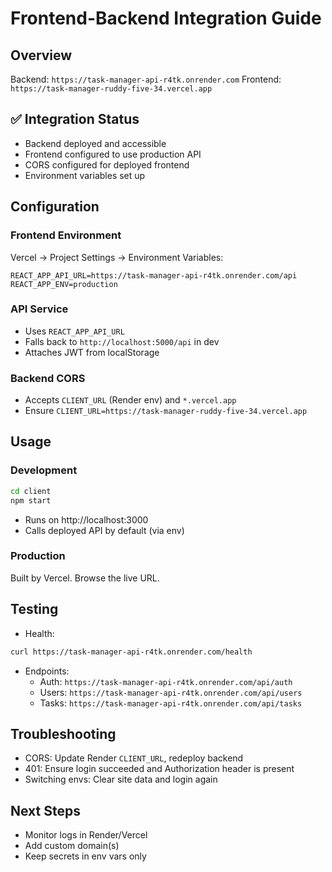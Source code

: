 # Frontend-Backend Integration Guide

## Overview
Backend: `https://task-manager-api-r4tk.onrender.com`
Frontend: `https://task-manager-ruddy-five-34.vercel.app`

## ✅ Integration Status
- Backend deployed and accessible
- Frontend configured to use production API
- CORS configured for deployed frontend
- Environment variables set up

## Configuration

### Frontend Environment
Vercel → Project Settings → Environment Variables:
```env
REACT_APP_API_URL=https://task-manager-api-r4tk.onrender.com/api
REACT_APP_ENV=production
```

### API Service
- Uses `REACT_APP_API_URL`
- Falls back to `http://localhost:5000/api` in dev
- Attaches JWT from localStorage

### Backend CORS
- Accepts `CLIENT_URL` (Render env) and `*.vercel.app`
- Ensure `CLIENT_URL=https://task-manager-ruddy-five-34.vercel.app`

## Usage

### Development
```bash
cd client
npm start
```
- Runs on http://localhost:3000
- Calls deployed API by default (via env)

### Production
Built by Vercel. Browse the live URL.

## Testing

- Health:
```bash
curl https://task-manager-api-r4tk.onrender.com/health
```
- Endpoints:
  - Auth: `https://task-manager-api-r4tk.onrender.com/api/auth`
  - Users: `https://task-manager-api-r4tk.onrender.com/api/users`
  - Tasks: `https://task-manager-api-r4tk.onrender.com/api/tasks`

## Troubleshooting

- CORS: Update Render `CLIENT_URL`, redeploy backend
- 401: Ensure login succeeded and Authorization header is present
- Switching envs: Clear site data and login again

## Next Steps
- Monitor logs in Render/Vercel
- Add custom domain(s)
- Keep secrets in env vars only 